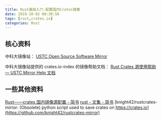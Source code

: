 ```yaml
---
title: Rust基础入门-配置国内Crates镜像
date: 2019-10-02 00:30:58
tags: [rust,crates.io]
categories: Rust
---
```


## 核心资料

中科大镜像站：
[USTC Open Source Software Mirror](http://mirrors.ustc.edu.cn/)

中科大镜像站提供的 crates.io-index 的镜像帮助文档：
[Rust Crates 源使用帮助 — USTC Mirror Help 文档](http://mirrors.ustc.edu.cn/help/crates.io-index.html)

## 一些其他资料

[Rust───crates 国内镜像源配置 - 简书](https://www.jianshu.com/p/652643aa13a9)
[rust - 文集 - 简书](https://www.jianshu.com/nb/23043732)
[knight42/rustcrates-mirror: (Obsolete) python script used to save crates on https://crates.io](https://github.com/knight42/rustcrates-mirror)